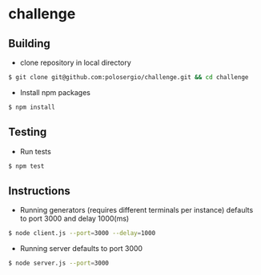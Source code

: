 # challenge

## Building
* clone repository in local directory
```sh
$ git clone git@github.com:polosergio/challenge.git && cd challenge
```
* Install npm packages
```sh
$ npm install
```

## Testing
* Run tests
```sh
$ npm test
```

## Instructions
* Running generators (requires different terminals per instance) defaults to port 3000 and delay 1000(ms)
```sh
$ node client.js --port=3000 --delay=1000
```
* Running server defaults to port 3000
```sh
$ node server.js --port=3000
```
